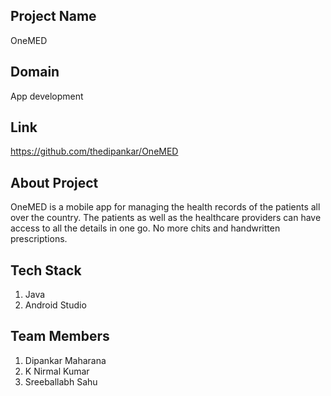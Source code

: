 ## Project Name

OneMED

## Domain

App development

## Link

https://github.com/thedipankar/OneMED

## About Project

OneMED is a mobile app for managing the health records of the patients all over the country. The patients as well as the healthcare providers can have access to all the details
in one go. No more chits and handwritten prescriptions. 

## Tech Stack

1. Java
2. Android Studio

## Team Members

 1. Dipankar Maharana
 2. K Nirmal Kumar
 3. Sreeballabh Sahu
